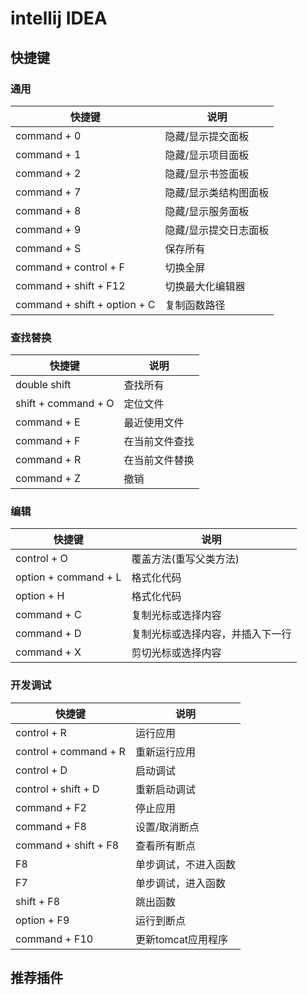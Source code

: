 # intellij IDEA

## 快捷键

### 通用

| 快捷键                       | 说明                  |
| ---------------------------- | --------------------- |
| command + 0                  | 隐藏/显示提交面板     |
| command + 1                  | 隐藏/显示项目面板     |
| command + 2                  | 隐藏/显示书签面板     |
| command + 7                  | 隐藏/显示类结构图面板 |
| command + 8                  | 隐藏/显示服务面板     |
| command + 9                  | 隐藏/显示提交日志面板 |
| command + S                  | 保存所有              |
| command + control + F        | 切换全屏              |
| command + shift + F12        | 切换最大化编辑器      |
| command + shift + option + C | 复制函数路径          |

### 查找替换

| 快捷键              | 说明           |
| ------------------- | -------------- |
| double shift        | 查找所有       |
| shift + command + O | 定位文件       |
| command + E         | 最近使用文件   |
| command + F         | 在当前文件查找 |
| command + R         | 在当前文件替换 |
| command + Z         | 撤销           |


### 编辑

| 快捷键               | 说明                             |
| -------------------- | -------------------------------- |
| control + O          | 覆盖方法(重写父类方法)           |
| option + command + L | 格式化代码                       |
| option + H           | 格式化代码                       |
| command + C          | 复制光标或选择内容               |
| command + D          | 复制光标或选择内容，并插入下一行 |
| command + X          | 剪切光标或选择内容               |



### 开发调试

| 快捷键                | 说明                 |
| --------------------- | -------------------- |
| control + R           | 运行应用             |
| control + command + R | 重新运行应用         |
| control + D           | 启动调试             |
| control + shift + D   | 重新启动调试         |
| command + F2          | 停止应用             |
| command + F8          | 设置/取消断点        |
| command + shift + F8  | 查看所有断点         |
| F8                    | 单步调试，不进入函数 |
| F7                    | 单步调试，进入函数   |
| shift + F8            | 跳出函数             |
| option + F9           | 运行到断点           |
| command + F10         | 更新tomcat应用程序   |


## 推荐插件